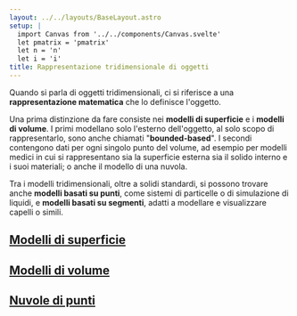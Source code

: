 ```yaml
---
layout: ../../layouts/BaseLayout.astro
setup: |
  import Canvas from '../../components/Canvas.svelte'
  let pmatrix = 'pmatrix'
  let n = 'n'
  let i = 'i'
title: Rappresentazione tridimensionale di oggetti
---
```


Quando si parla di oggetti tridimensionali, ci si riferisce a una **rappresentazione matematica** che lo definisce l'oggetto.

Una prima distinzione da fare consiste nei **modelli di superficie** e i **modelli di volume**. I primi modellano solo l'esterno dell'oggetto, al solo scopo di rappresentarlo, sono anche chiamati "**bounded-based**". I secondi contengono dati per ogni singolo punto del volume, ad esempio per modelli medici in cui si rappresentano sia la superficie esterna sia il solido interno e i suoi materiali; o anche il modello di una nuvola.

Tra i modelli tridimensionali, oltre a solidi standardi, si possono trovare anche **modelli basati su punti**, come sistemi di particelle o di simulazione di liquidi, e **modelli basati su segmenti**, adatti a modellare e visualizzare capelli o simili.

## [Modelli di superficie](/theory/rappresentazione-superfici)

## [Modelli di volume](/theory/rappresentazione-volumi)

## [Nuvole di punti](/theory/rappresentazione-punti)
